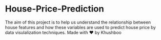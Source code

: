 # House-Price-Prediction
The aim of this project is to help us understand the relationship between house features and how these variables are used to predict house price by data visulalization techniques. 
Made with :heart: by Khushboo
